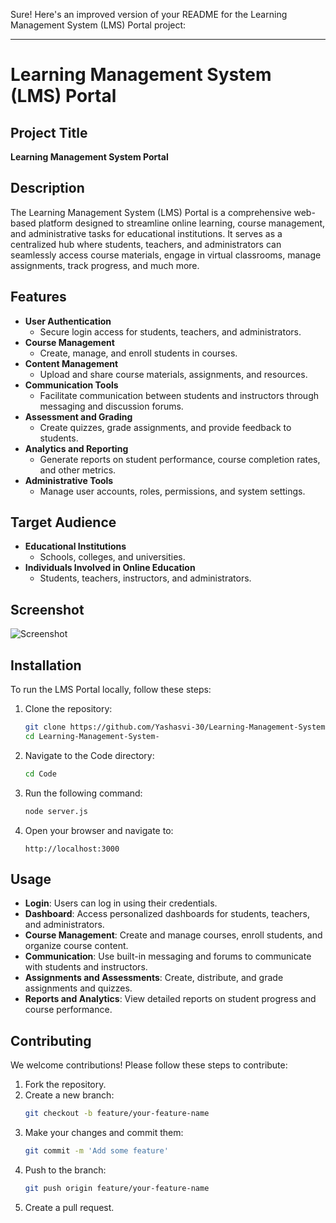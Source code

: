 Sure! Here's an improved version of your README for the Learning Management System (LMS) Portal project:

---

# Learning Management System (LMS) Portal

## Project Title
**Learning Management System Portal**

## Description
The Learning Management System (LMS) Portal is a comprehensive web-based platform designed to streamline online learning, course management, and administrative tasks for educational institutions. It serves as a centralized hub where students, teachers, and administrators can seamlessly access course materials, engage in virtual classrooms, manage assignments, track progress, and much more.

## Features
- **User Authentication**
  - Secure login access for students, teachers, and administrators.
- **Course Management**
  - Create, manage, and enroll students in courses.
- **Content Management**
  - Upload and share course materials, assignments, and resources.
- **Communication Tools**
  - Facilitate communication between students and instructors through messaging and discussion forums.
- **Assessment and Grading**
  - Create quizzes, grade assignments, and provide feedback to students.
- **Analytics and Reporting**
  - Generate reports on student performance, course completion rates, and other metrics.
- **Administrative Tools**
  - Manage user accounts, roles, permissions, and system settings.

## Target Audience
- **Educational Institutions**
  - Schools, colleges, and universities.
- **Individuals Involved in Online Education**
  - Students, teachers, instructors, and administrators.

## Screenshot
![Screenshot](https://github.com/Yashasvi-30/Learning-Management-System-/assets/118335153/63a63fcf-86a3-477e-ab1a-5c68e647101e)

## Installation

To run the LMS Portal locally, follow these steps:

1. Clone the repository:
    ```bash
    git clone https://github.com/Yashasvi-30/Learning-Management-System-.git
    cd Learning-Management-System-
    ```

2. Navigate to the Code directory:
    ```bash 
    cd Code
    ```
3. Run the following command:
    ```bash 
    node server.js
    ```

4. Open your browser and navigate to:
    ```
    http://localhost:3000
    ```

## Usage

- **Login**: Users can log in using their credentials.
- **Dashboard**: Access personalized dashboards for students, teachers, and administrators.
- **Course Management**: Create and manage courses, enroll students, and organize course content.
- **Communication**: Use built-in messaging and forums to communicate with students and instructors.
- **Assignments and Assessments**: Create, distribute, and grade assignments and quizzes.
- **Reports and Analytics**: View detailed reports on student progress and course performance.

## Contributing

We welcome contributions! Please follow these steps to contribute:

1. Fork the repository.
2. Create a new branch:
    ```bash
    git checkout -b feature/your-feature-name
    ```
3. Make your changes and commit them:
    ```bash
    git commit -m 'Add some feature'
    ```
4. Push to the branch:
    ```bash
    git push origin feature/your-feature-name
    ```
5. Create a pull request.


